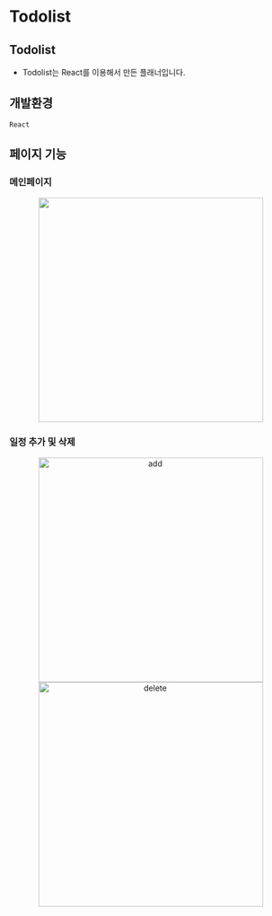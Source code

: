 # Todolist

## Todolist

- Todolist는 React를 이용해서 만든 플래너입니다.

## 개발환경

`React`

## 페이지 기능

### 메인페이지
<div align="center">
  <img src="https://github.com/jmsyaya/Todo/assets/63501931/322949c4-9d90-4f78-bcf5-e447818fb4de" width="400" />
</div>

### 일정 추가 및 삭제
<div align="center">
<img alt="add" src="https://github.com/jmsyaya/Todo/assets/63501931/bbbee24e-c02f-4470-9f68-270124ac9bd1" width="400">
  <img alt="delete" src="https://github.com/jmsyaya/Todo/assets/63501931/d68b6232-9591-42b2-b6fe-43f49b65ed93" width="400">
</div>
